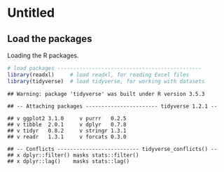 Untitled
================

Load the packages
-----------------

Loading the R packages.

``` r
# load packages ----------------------------------------------
library(readxl)     # load readxl, for reading Excel files
library(tidyverse)  # load tidyverse, for working with datasets
```

    ## Warning: package 'tidyverse' was built under R version 3.5.3

    ## -- Attaching packages ----------------------- tidyverse 1.2.1 --

    ## v ggplot2 3.1.0     v purrr   0.2.5
    ## v tibble  2.0.1     v dplyr   0.7.8
    ## v tidyr   0.8.2     v stringr 1.3.1
    ## v readr   1.3.1     v forcats 0.3.0

    ## -- Conflicts -------------------------- tidyverse_conflicts() --
    ## x dplyr::filter() masks stats::filter()
    ## x dplyr::lag()    masks stats::lag()
